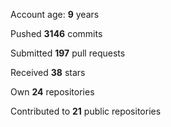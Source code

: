 Account age: **9** years

Pushed **3146** commits

Submitted **197** pull requests

Received **38** stars

Own **24** repositories

Contributed to **21** public repositories
